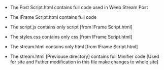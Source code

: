    -   The Post Script.html contains full code used in Weeb Stream Post

   -   The IFrame Script.html contains full code

   -   The script.js contains only script [from IFrame Script.html]

   -   The styles.css contains only css [from IFrame Script.html]

   -   The stream.html contains only html [from IFrame Script.html]

   -   The stream.html [Previouse directory] contains full Minifier code [Used for site and Futher modification in this file make changes to whole site]
